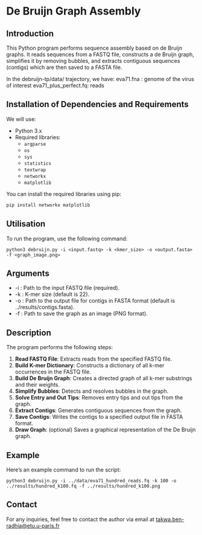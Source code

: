 # De Bruijn Graph Assembly

## Introduction

This Python program performs sequence assembly based on de Bruijn graphs. It reads sequences from a FASTQ file, constructs a de Bruijn graph, simplifies it by removing bubbles, and extracts contiguous sequences (contigs) which are then saved to a FASTA file.

In the debruijn-tp/data/ trajectory, we have:
eva71.fna : genome of the virus of interest
eva71_plus_perfect.fq: reads 


## Installation of Dependencies and Requirements

We will use:
- Python 3.x
- Required libraries:
  - `argparse`
  - `os`
  - `sys`
  - `statistics`
  - `textwrap`
  - `networkx`
  - `matplotlib`

You can install the required libraries using pip:

```bash
pip install networkx matplotlib
```

## Utilisation

To run the program, use the following command:

```
python3 debruijn.py -i <input.fastq> -k <kmer_size> -o <output.fasta> -f <graph_image.png>
```
## Arguments
- -i : Path to the input FASTQ file (required).
- -k : K-mer size (default is 22).
- -o : Path to the output file for contigs in FASTA format (default is ../results/contigs.fasta).
- -f : Path to save the graph as an image (PNG format).

## Description

The program performs the following steps:

1. **Read FASTQ File**: Extracts reads from the specified FASTQ file.
2. **Build K-mer Dictionary**: Constructs a dictionary of all k-mer occurrences in the FASTQ file.
3. **Build De Bruijn Graph**: Creates a directed graph of all k-mer substrings and their weights.
4. **Simplify Bubbles**: Detects and resolves bubbles in the graph.
5. **Solve Entry and Out Tips**: Removes entry tips and out tips from the graph.
6. **Extract Contigs**: Generates contiguous sequences from the graph.
7. **Save Contigs**: Writes the contigs to a specified output file in FASTA format.
8. **Draw Graph**: (optional) Saves a graphical representation of the De Bruijn graph.

## Example
Here’s an example command to run the script:
```
python3 debruijn.py -i ../data/eva71_hundred_reads.fq -k 100 -o ../results/hundred_k100.fq -f ../results/hundred_k100.png
```
## Contact
For any inquiries, feel free to contact the author via email at takwa.ben-radhia@etu.u-paris.fr
